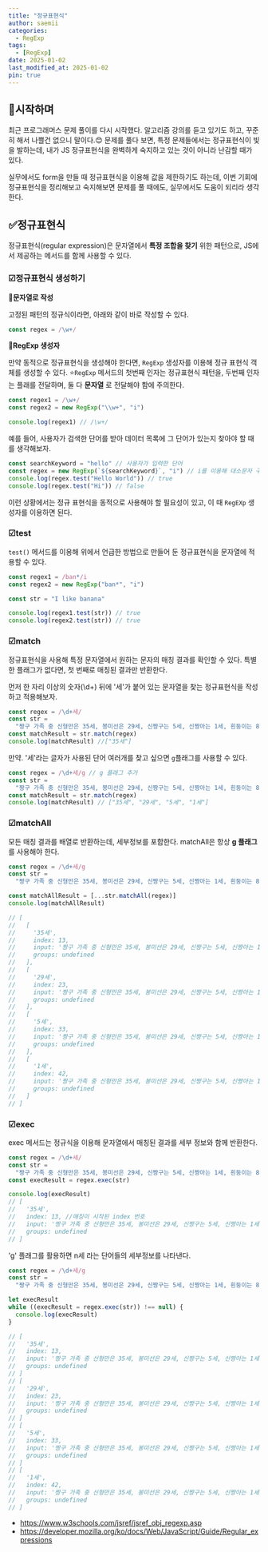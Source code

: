 ```yaml
---
title: "정규표현식"
author: saemii
categories:
  - RegExp
tags:
  - [RegExp]
date: 2025-01-02
last_modified_at: 2025-01-02
pin: true
---
```


## 📌시작하며

최근 프로그래머스 문제 풀이를 다시 시작했다. 알고리즘 강의를 듣고 있기도 하고, 꾸준히 해서 나쁠건 없으니 말이다.😊
문제를 풀다 보면, 특정 문제들에서는 정규표현식이 빛을 발하는데, 내가 JS 정규표현식을 완벽하게 숙지하고 있는 것이 아니라 난감할 때가 있다.

실무에서도 form을 만들 때 정규표현식을 이용해 값을 제한하기도 하는데, 이번 기회에 정규표현식을 정리해보고 숙지해보면 문제를 풀 때에도, 실무에서도 도움이 되리라 생각한다.

## ✅정규표현식

정규표현식(regular expression)은 문자열에서 **특정 조합을 찾기** 위한 패턴으로, JS에서 제공하는 메서드를 함께 사용할 수 있다.

### ☑정규표현식 생성하기

📌**문자열로 작성**

고정된 패턴의 정규식이라면, 아래와 같이 바로 작성할 수 있다.

```javascript
const regex = /\w+/
```

📌**RegExp 생성자**

만약 동적으로 정규표현식을 생성해야 한다면, `RegExp` 생성자를 이용해 정규 표현식 객체를 생성할 수 있다.
⭐`RegExp` 메서드의 첫번째 인자는 정규표현식 패턴을, 두번째 인자는 플래를 전달하며, 둘 다 **문자열** 로 전달해야 함에 주의한다.

```javascript
const regex1 = /\w+/
const regex2 = new RegExp("\\w+", "i")

console.log(regex1) // /\w+/
```

예를 들어, 사용자가 검색한 단어를 받아 데이터 목록에 그 단어가 있는지 찾아야 할 때를 생각해보자.

```javascript
const searchKeyword = "hello" // 사용자가 입력한 단어
const regex = new RegExp(`${searchKeyword}`, "i") // i를 이용해 대소문자 구분 없이 검색함을 명시
console.log(regex.test("Hello World")) // true
console.log(regex.test("Hi")) // false
```

이런 상황에서는 정규 표현식을 동적으로 사용해야 할 필요성이 있고, 이 때 `RegEXp` 생성자를 이용하면 된다.

### ☑test

`test()` 메서드를 이용해 위에서 언급한 방법으로 만들어 둔 정규표현식을 문자열에 적용할 수 있다.

```javascript
const regex1 = /ban*/i
const regex2 = new RegExp("ban*", "i")

const str = "I like banana"

console.log(regex1.test(str)) // true
console.log(regex2.test(str)) // true
```

### ☑match

정규표현식을 사용해 특정 문자열에서 원하는 문자의 매칭 결과를 확인할 수 있다. 특별한 플래그가 없다면, 첫 번째로 매칭된 결과만 반환한다.

먼저 한 자리 이상의 숫자(\d+) 뒤에 '세'가 붙어 있는 문자열을 찾는 정규표현식을 작성하고 적용해보자.

```javascript
const regex = /\d+세/
const str =
  "짱구 가족 중 신형만은 35세, 봉미선은 29세, 신짱구는 5세, 신짱아는 1세, 흰둥이는 8개월이다."
const matchResult = str.match(regex)
console.log(matchResult) //["35세"]
```

만약. '세'라는 글자가 사용된 단어 여러개를 찾고 싶으면 `g`플래그를 사용할 수 있다.

```javascript
const regex = /\d+세/g // g 플래그 추가
const str =
  "짱구 가족 중 신형만은 35세, 봉미선은 29세, 신짱구는 5세, 신짱아는 1세, 흰둥이는 8개월이다."
const matchResult = str.match(regex)
console.log(matchResult) // ["35세", "29세", "5세", "1세"]
```

### ☑matchAll

모든 매칭 결과를 배열로 반환하는데, 세부정보를 포함한다.
matchAll은 항상 **g 플래그** 를 사용해야 한다.

```javascript
const regex = /\d+세/g
const str =
  "짱구 가족 중 신형만은 35세, 봉미선은 29세, 신짱구는 5세, 신짱아는 1세, 흰둥이는 8개월이다."

const matchAllResult = [...str.matchAll(regex)]
console.log(matchAllResult)

// [
//   [
//     '35세',
//     index: 13,
//     input: '짱구 가족 중 신형만은 35세, 봉미선은 29세, 신짱구는 5세, 신짱아는 1세, 흰둥이는 8개월이다.',
//     groups: undefined
//   ],
//   [
//     '29세',
//     index: 23,
//     input: '짱구 가족 중 신형만은 35세, 봉미선은 29세, 신짱구는 5세, 신짱아는 1세, 흰둥이는 8개월이다.',
//     groups: undefined
//   ],
//   [
//     '5세',
//     index: 33,
//     input: '짱구 가족 중 신형만은 35세, 봉미선은 29세, 신짱구는 5세, 신짱아는 1세, 흰둥이는 8개월이다.',
//     groups: undefined
//   ],
//   [
//     '1세',
//     index: 42,
//     input: '짱구 가족 중 신형만은 35세, 봉미선은 29세, 신짱구는 5세, 신짱아는 1세, 흰둥이는 8개월이다.',
//     groups: undefined
//   ]
// ]
```

### ☑exec

exec 메서드는 정규식을 이용해 문자열에서 매칭된 결과를 세부 정보와 함께 반환한다.

```javascript
const regex = /\d+세/
const str =
  "짱구 가족 중 신형만은 35세, 봉미선은 29세, 신짱구는 5세, 신짱아는 1세, 흰둥이는 8개월이다."
const execResult = regex.exec(str)

console.log(execResult)
// [
//   '35세',
//   index: 13, //매칭이 시작된 index 번호
//   input: '짱구 가족 중 신형만은 35세, 봉미선은 29세, 신짱구는 5세, 신짱아는 1세, 흰둥이는 8개월이다.',
//   groups: undefined
// ]
```

'g' 플래그를 활용하면 n세 라는 단어들의 세부정보를 나타낸다.

```javascript
const regex = /\d+세/g
const str =
  "짱구 가족 중 신형만은 35세, 봉미선은 29세, 신짱구는 5세, 신짱아는 1세, 흰둥이는 8개월이다."

let execResult
while ((execResult = regex.exec(str)) !== null) {
  console.log(execResult)
}

// [
//   '35세',
//   index: 13,
//   input: '짱구 가족 중 신형만은 35세, 봉미선은 29세, 신짱구는 5세, 신짱아는 1세, 흰둥이는 8개월이다.',
//   groups: undefined
// ]
// [
//   '29세',
//   index: 23,
//   input: '짱구 가족 중 신형만은 35세, 봉미선은 29세, 신짱구는 5세, 신짱아는 1세, 흰둥이는 8개월이다.',
//   groups: undefined
// ]
// [
//   '5세',
//   index: 33,
//   input: '짱구 가족 중 신형만은 35세, 봉미선은 29세, 신짱구는 5세, 신짱아는 1세, 흰둥이는 8개월이다.',
//   groups: undefined
// ]
// [
//   '1세',
//   index: 42,
//   input: '짱구 가족 중 신형만은 35세, 봉미선은 29세, 신짱구는 5세, 신짱아는 1세, 흰둥이는 8개월이다.',
//   groups: undefined
// ]
```

- <https://www.w3schools.com/jsref/jsref_obj_regexp.asp>
- <https://developer.mozilla.org/ko/docs/Web/JavaScript/Guide/Regular_expressions>
